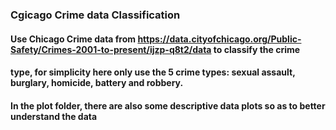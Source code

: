 ### Cgicago Crime data Classification
#### Use Chicago Crime data from https://data.cityofchicago.org/Public-Safety/Crimes-2001-to-present/ijzp-q8t2/data to classify the crime 
#### type, for simplicity here only use the 5 crime types: sexual assault, burglary, homicide, battery and robbery. 
#### In the plot folder, there are also some descriptive data plots so as to better understand the data
